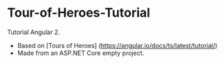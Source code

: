 # Tour-of-Heroes-Tutorial
Tutorial Angular 2.

* Based on [Tours of Heroes] (https://angular.io/docs/ts/latest/tutorial/)
* Made from an ASP.NET Core empty project.
